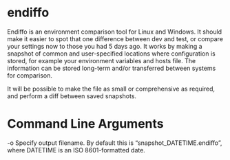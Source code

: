 # endiffo
Endiffo is an environment comparison tool for Linux and Windows. It should make it easier to spot that one difference between dev and test, or compare your settings now to those you had 5 days ago. It works by making a snapshot of common and user-specified locations where configuration is stored, for example your environment variables and hosts file. The information can be stored long-term and/or transferred between systems for comparison.

It will be possible to make the file as small or comprehensive as required, and perform a diff between saved snapshots.

# Command Line Arguments
-o	Specify output filename. By default this is “snapshot_DATETIME.endiffo”, where DATETIME is an ISO 8601-formatted date.
